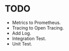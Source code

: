 # TODO

- Metrics to Prometheus.
- Tracing to Open Tracing.
- Add Log.
- Integration Test.
- Unit Test.
